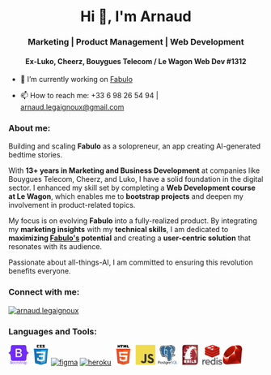 <h1 align="center">Hi 👋, I'm Arnaud</h1>
<h3 align="center">Marketing | Product Management | Web Development</h3>
<h4 align="center">Ex-Luko, Cheerz, Bouygues Telecom / Le Wagon Web Dev #1312</h4>

- 🔭 I’m currently working on [Fabulo](https://www.fabulo.app/)

- 📫 How to reach me: +33 6 98 26 54 94 | arnaud.legaignoux@gmail.com

<h3 align="left">About me:</h3>
<p align="left">
    Building and scaling <strong>Fabulo</strong> as a solopreneur, an app creating AI-generated bedtime stories.
</p>
<p align="left">
    With <strong>13+ years in Marketing and Business Development</strong> at companies like Bouygues Telecom, Cheerz, and Luko, I have a solid foundation in the digital sector. I enhanced my skill set by completing a <strong>Web Development course at Le Wagon</strong>, which enables me to <strong>bootstrap projects</strong> and deepen my involvement in product-related topics.
</p>
<p align="left">
    My focus is on evolving <strong>Fabulo</strong> into a fully-realized product. By integrating my <strong>marketing insights</strong> with my <strong>technical skills</strong>, I am dedicated to <strong>maximizing <a href="https://www.fabulo.app/"><strong>Fabulo's</strong></a> potential</strong> and creating a <strong>user-centric solution</strong> that resonates with its audience.
</p>
<p align="left">
    Passionate about all-things-AI, I am committed to ensuring this revolution benefits everyone.
</p>
<h3 align="left">Connect with me:</h3>
<p align="left">
  <a href="https://www.linkedin.com/in/arnaudlegaignoux/" target="blank"><img align="center"
      src="https://raw.githubusercontent.com/rahuldkjain/github-profile-readme-generator/master/src/images/icons/Social/linked-in-alt.svg"
      alt="arnaud.legaignoux" height="30" width="40" /></a>
</p>
<h3 align="left">Languages and Tools:</h3>
<p align="left">
  <a href="https://getbootstrap.com" target="_blank" rel="noreferrer"><img
      src="https://raw.githubusercontent.com/devicons/devicon/master/icons/bootstrap/bootstrap-plain-wordmark.svg"
      alt="bootstrap" width="40" height="40" /></a>
  <a href="https://www.w3schools.com/css/" target="_blank" rel="noreferrer"><img
      src="https://raw.githubusercontent.com/devicons/devicon/master/icons/css3/css3-original-wordmark.svg" alt="css3"
      width="40" height="40" /></a><a href="https://www.figma.com/" target="_blank" rel="noreferrer"><img
      src="https://www.vectorlogo.zone/logos/figma/figma-icon.svg" alt="figma" width="40" height="40" /></a>
  <a href="https://heroku.com" target="_blank" rel="noreferrer"><img
      src="https://www.vectorlogo.zone/logos/heroku/heroku-icon.svg" alt="heroku" width="40" height="40" /></a>
  <a href="https://www.w3.org/html/" target="_blank" rel="noreferrer"><img
      src="https://raw.githubusercontent.com/devicons/devicon/master/icons/html5/html5-original-wordmark.svg"
      alt="html5" width="40" height="40" /></a>
  <a href="https://developer.mozilla.org/en-US/docs/Web/JavaScript" target="_blank" rel="noreferrer"><img
      src="https://raw.githubusercontent.com/devicons/devicon/master/icons/javascript/javascript-original.svg"
      alt="javascript" width="40" height="40" /></a>
  <a href="https://www.postgresql.org" target="_blank" rel="noreferrer"><img
      src="https://raw.githubusercontent.com/devicons/devicon/master/icons/postgresql/postgresql-original-wordmark.svg"
      alt="postgresql" width="40" height="40" /></a>
  <a href="https://rubyonrails.org" target="_blank" rel="noreferrer"><img
      src="https://raw.githubusercontent.com/devicons/devicon/master/icons/rails/rails-original-wordmark.svg"
      alt="rails" width="40" height="40" /></a>
  <a href="https://redis.io" target="_blank" rel="noreferrer"><img
      src="https://raw.githubusercontent.com/devicons/devicon/master/icons/redis/redis-original-wordmark.svg"
      alt="redis" width="40" height="40" /></a><a href="https://www.ruby-lang.org/en/" target="_blank"
    rel="noreferrer"><img src="https://raw.githubusercontent.com/devicons/devicon/master/icons/ruby/ruby-original.svg"
      alt="ruby" width="40" height="40" /></a>
</p>
